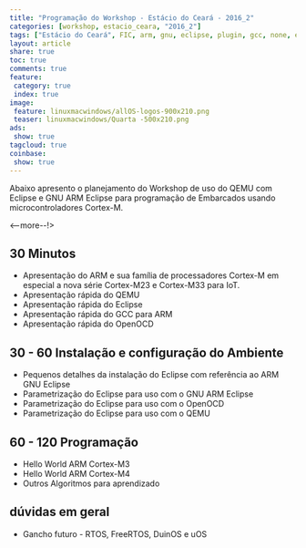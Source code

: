 ```yaml
---
title: "Programação do Workshop - Estácio do Ceará - 2016_2"
categories: [workshop, estacio_ceara, "2016_2"]
tags: ["Estácio do Ceará", FIC, arm, gnu, eclipse, plugin, gcc, none, eabi, Workshop, pranejamento]
layout: article
share: true
toc: true
comments: true
feature:
 category: true
 index: true
image:
 feature: linuxmacwindows/allOS-logos-900x210.png
 teaser: linuxmacwindows/Quarta -500x210.png
ads: 
 show: true
tagcloud: true
coinbase:
 show: true
---
```


Abaixo apresento o planejamento do Workshop de uso do QEMU com Eclipse e GNU ARM Eclipse para programação de Embarcados usando microcontroladores Cortex-M.

<--more--!>

## 30 Minutos

 * Apresentação do ARM e sua família de processadores Cortex-M em especial a nova série Cortex-M23 e Cortex-M33 para IoT.
 * Apresentação rápida do QEMU
 * Apresentação rápida do Eclipse
 * Apresentação rápida do GCC para ARM
 * Apresentação rápida do OpenOCD
 
## 30 - 60 Instalação e configuração do Ambiente

 * Pequenos detalhes da instalação do Eclipse com referência ao ARM GNU Eclipse
 * Parametrização do Eclipse para uso com o GNU ARM Eclipse
 * Parametrização do Eclipse para uso com o OpenOCD
 * Parametrização do Eclipse para uso com o QEMU
 
## 60 - 120 Programação

 * Hello World ARM Cortex-M3
 * Hello World ARM Cortex-M4
 * Outros Algoritmos para aprendizado
 
## dúvidas em geral

 * Gancho futuro - RTOS, FreeRTOS, DuinOS e uOS
 
